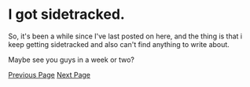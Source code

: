 # I got sidetracked.

So, it's been a while since I've last posted on here, and the thing is that i keep getting sidetracked and also can't find anything to write about.

Maybe see you guys in a week or two?

[Previous Page](Entry6.md) [Next Page](Entry8.md)
